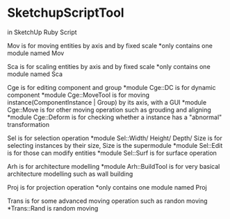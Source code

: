 # SketchupScriptTool
in SketchUp Ruby Script

Mov is for moving entities by axis and by fixed scale
*only contains one module named Mov

Sca is for scaling entities by axis and by fixed scale
*only contains one module named Sca

Cge is for editing component and group
*module Cge::DC is for dynamic component
*module Cge::MoveTool is for moving instance(ComponentInstance | Group) by its axis, with a GUI
*module Cge::Move is for other moving operation such as grouding and aligning
*module Cge::Deform is for checking whether a instance has a "abnormal" transformation

Sel is for selection operation
*module Sel::Width/ Height/ Depth/ Size is for selecting instances by their size, Size is the supermodule
*module Sel::Edit is for those can modify entities
*module Sel::Surf is for surface operation

Arh is for architecture modelling
*module Arh::BuildTool is for very basical architecture modelling such as wall building

Proj is for projection operation
*only contains one module named Proj

Trans is for some advanced moving operation such as randon moving
*Trans::Rand is random moving
